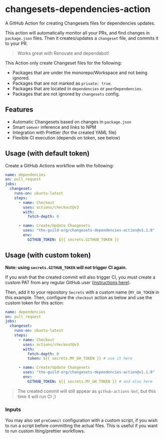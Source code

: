 # changesets-dependencies-action

A GitHub Action for creating Changesets files for dependencies updates.

This action will automatically monitor all your PRs, and find changes in `package.json` files. Then it creates/updates a `changeset` file, and commits it to your PR.

> Works great with Renovate and dependabot!

This Action only create Changeset files for the following:

- Packages that are under the monorepo/Workspace and not being ignored.
- Packages that are not marked as `private: true`.
- Packages that are located in `dependencies` or `peerDependencies`.
- Packages that are not ignored by `changesets` config.

## Features

- Automatic Changesets based on changes in `package.json`
- Smart `semver` inference and links to NPM
- Integration with Prettier (for the created YAML file)
- Flexible CI execution (depends on token, see below)

## Usage (with default token)

Create a GitHub Actions workflow with the following:

```yaml
name: dependencies
on: pull_request
jobs:
  changeset:
    runs-on: ubuntu-latest
    steps:
      - name: Checkout
        uses: actions/checkout@v3
        with:
          fetch-depth: 0

      - name: Create/Update Changesets
        uses: "the-guild-org/changesets-dependencies-action@v1.1.0"
        env:
          GITHUB_TOKEN: ${{ secrets.GITHUB_TOKEN }}
```

## Usage (with custom token)

**Note: using `secrets.GITHUB_TOKEN` will not trigger CI again.**

If you wish that the created commit will also trigger CI, you must create a custom PAT from any regular GitHub user ([instructions here](https://docs.github.com/en/authentication/keeping-your-account-and-data-secure/creating-a-personal-access-token)).

Then, add it to your repository `Secrets` with a custom name (`MY_GH_TOKEN` in this example. Then, configure the `checkout` action as below and use the custom token for this action:

```yaml
name: dependencies
on: pull_request
jobs:
  changeset:
    runs-on: ubuntu-latest
    steps:
      - name: Checkout
        uses: actions/checkout@v3
        with:
          fetch-depth: 0
          token: ${{ secrets.MY_GH_TOKEN }} # use it here

      - name: Create/Update Changesets
        uses: "the-guild-org/changesets-dependencies-action@v1.1.0"
        env:
          GITHUB_TOKEN: ${{ secrets.MY_GH_TOKEN }} # and also here
```

> The created commit will still appear as `github-actions-bot`, but this time it will run CI ;)

### Inputs

You may also set `preCommit` configuration with a custom script, if you wish to run a script before committing the actual files. This is useful if you want to run custom liting/prettier workflows.

